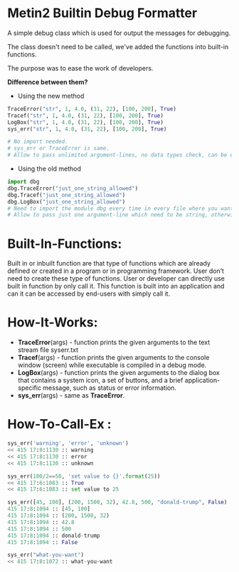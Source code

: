 

# Metin2 Builtin Debug Formatter

A simple debug class which is used for output the messages for debugging.

The class doesn't need to be called, we've added the functions into built-in functions.

The purpose was to ease the work of developers.

**Difference between them?**
- Using the new method
```py
TraceError("str", 1, 4.0, (31, 22), [100, 200], True)
Tracef("str", 1, 4.0, (31, 22), [100, 200], True)
LogBox("str", 1, 4.0, (31, 22), [100, 200], True)
sys_err("str", 1, 4.0, (31, 22), [100, 200], True)

# No import needed.
# sys_err or TraceError is same.
# Allow to pass unlimited argument-lines, no data types check, can be everything you want: <int, float, string, tuple, list, boolean>.
```

- Using the old method
```py
import dbg
dbg.TraceError("just_one_string_allowed")
dbg.Tracef("just_one_string_allowed")
dbg.LogBox("just_one_string_allowed")
# Need to import the module dbg every time in every file where you want to use it.
# Allow to pass just one argument-line which need to be string, otherwise nothing happen.
```

# Built-In-Functions:
Built in or inbuilt function are that type of functions which are already defined or created in a program or in programming framework. 
User don’t need to create these type of functions. 
User or developer can directly use built in function by only call it.
This function is built into an application and can it can be accessed by end-users with simply call it.

# How-It-Works:
- **TraceError**(args) - function prints the given arguments to the text stream file syserr.txt
- **Tracef**(args) - function prints the given arguments to the console window (screen) while executable is compiled in a debug mode.
- **LogBox**(args) - function prints the given arguments to the dialog box that contains a system icon, a set of buttons, 
	and a brief application-specific message, such as status or error information.
- **sys_err**(args) - same as **TraceError**.

# How-To-Call-Ex <TraceError>:
```python
sys_err('warning', 'error', 'unknown')
<< 415 17:8:1130 :: warning
<< 415 17:8:1130 :: error
<< 415 17:8:1130 :: unknown

sys_err(100/2==50, 'set value to {}'.format(25))
<< 415 17:6:1083 :: True
<< 415 17:6:1083 :: set value to 25

sys_err([45, 100], (200, 1500, 32), 42.8, 500, "donald-trump", False)
415 17:8:1094 :: [45, 100]
415 17:8:1094 :: (200, 1500, 32)
415 17:8:1094 :: 42.8
415 17:8:1094 :: 500
415 17:8:1094 :: donald-trump
415 17:8:1094 :: False

sys_err("what-you-want")
<< 415 17:8:1072 :: what-you-want
```
